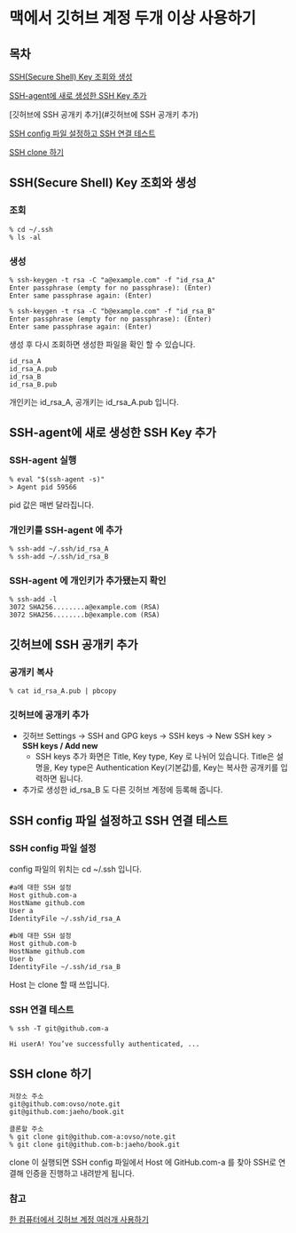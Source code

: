 # 맥에서 깃허브 계정 두개 이상 사용하기

## 목차

[SSH(Secure Shell) Key 조회와 생성](#SSH(Secure-Shell)-Key-조회와-생성)

[SSH-agent에 새로 생성한 SSH Key 추가](#SSH-agent에-새로-생성한-SSH-Key-추가)

[깃허브에 SSH 공개키 추가](#깃허브에 SSH 공개키 추가)

[SSH config 파일 설정하고 SSH 연결 테스트](#SSH-config-파일-설정하고-SSH-연결-테스트)

[SSH clone 하기](#SSH-clone-하기)



## SSH(Secure Shell) Key 조회와 생성

### 조회

```text
% cd ~/.ssh
% ls -al
```

### 생성

```text
% ssh-keygen -t rsa -C "a@example.com" -f "id_rsa_A"
Enter passphrase (empty for no passphrase): (Enter)  
Enter same passphrase again: (Enter)

% ssh-keygen -t rsa -C "b@example.com" -f "id_rsa_B"
Enter passphrase (empty for no passphrase): (Enter)  
Enter same passphrase again: (Enter)

```

생성 후 다시 조회하면 생성한 파일을 확인 할 수 있습니다.

```text
id_rsa_A
id_rsa_A.pub
id_rsa_B
id_rsa_B.pub
```

개인키는 id_rsa_A, 공개키는 id_rsa_A.pub 입니다.

## SSH-agent에 새로 생성한 SSH Key 추가

### SSH-agent 실행

```text
% eval "$(ssh-agent -s)"
> Agent pid 59566
```

pid 값은 매번 달라집니다.

### 개인키를 SSH-agent 에 추가

```text
% ssh-add ~/.ssh/id_rsa_A
% ssh-add ~/.ssh/id_rsa_B
```

### SSH-agent 에 개인키가 추가됐는지 확인

```text
% ssh-add -l
3072 SHA256........a@example.com (RSA)
3072 SHA256........b@example.com (RSA)
```



## 깃허브에 SSH 공개키 추가

### 공개키 복사

```text
% cat id_rsa_A.pub | pbcopy
```

### 깃허브에 공개키 추가

- 깃허브 Settings -> SSH and GPG keys -> SSH keys -> New SSH key > **SSH keys / Add new**
  - SSH keys 추가 화면은 Title, Key type, Key 로 나뉘어 있습니다. Title은 설명을, Key type은 Authentication Key(기본값)를, Key는 복사한 공개키를 입력하면 됩니다.
- 추가로 생성한 id_rsa_B 도 다른 깃허브 계정에 등록해 줍니다.



## SSH config 파일 설정하고 SSH 연결 테스트

### SSH config 파일 설정

config 파일의 위치는 cd ~/.ssh 입니다.

```text
#a에 대한 SSH 설정
Host github.com-a
HostName github.com
User a
IdentityFile ~/.ssh/id_rsa_A

#b에 대한 SSH 설정
Host github.com-b
HostName github.com
User b
IdentityFile ~/.ssh/id_rsa_B
```

Host 는 clone 할 때 쓰입니다.

### SSH 연결 테스트

```text
% ssh -T git@github.com-a

Hi userA! You’ve successfully authenticated, ...
```



## SSH clone 하기

```text
저장소 주소
git@github.com:ovso/note.git  
git@github.com:jaeho/book.git  

클론할 주소
% git clone git@github.com-a:ovso/note.git  
% git clone git@github.com-b:jaeho/book.git  
```

clone 이 실행되면 SSH config 파일에서 Host 에 GitHub.com-a 를 찾아 SSH로 연결해 인증을 진행하고 내려받게 됩니다.

### 참고

[한 컴퓨터에서 깃허브 계정 여러개 사용하기](https://usingu.co.kr/frontend/git/%ED%95%9C-%EC%BB%B4%ED%93%A8%ED%84%B0%EC%97%90%EC%84%9C-github-%EA%B3%84%EC%A0%95-%EC%97%AC%EB%9F%AC%EA%B0%9C-%EC%82%AC%EC%9A%A9%ED%95%98%EA%B8%B0/)